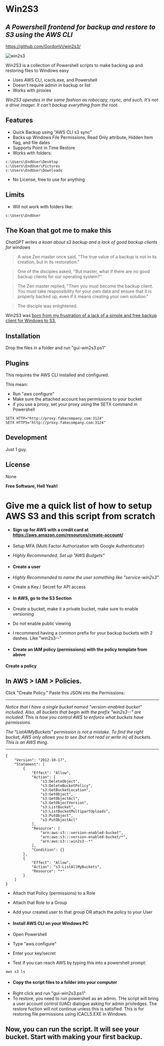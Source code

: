 # Win2S3
## _A Powershell frontend for backup and restore to S3 using the AWS CLI_
https://github.com/GordonVi/win2s3/

![win2s3](http://virasawmi.com/gordon/images/win2s3.jpg)

Win2S3 is a collection of Powershell scripts to make backing up and restoring files to Windows easy

- Uses AWS CLI, icacls.exe, and Powershell
- Doesn't require admin in backup or list
- Works with proxies

_Win2S3 operates in the same fashion as robocopy, rsync, and such. It's not a drive imager. It can't backup everything from the root._

## Features

- Quick Backup using "AWS CLI s3 sync"
- Backs up Windows File Permissions, Read Only attribute, Hidden Item flag, and file dates
- Supports Point in Time Restore
- Works with folders:
```
c:\Users\EndUser\Desktop
c:\Users\EndUser\Pictures
c:\Users\EndUser\Downloads
```
- No License, free to use for anything

## Limits
- Will not work with folders like:
```
c:\Users\EndUser
```



## The Koan that got me to make this

_ChatGPT writes a koan about s3 backup and a lack of good backup clients for windows_

> A wise Zen master once said, "The true value of a backup is not in its creation, but in its restoration."

> One of the disciples asked, "But master, what if there are no good backup clients for our operating system?"

> The Zen master replied, "Then you must become the backup client. You must take responsibility for your own data and ensure that it is properly backed up, even if it means creating your own solution."

> The disciple was enlightened.

Win2S3 was [born from my frustration of a lack of a simple and free backup client for Windows to S3.](https://old.reddit.com/r/aws/comments/yxy9cp/windows_server_backup_to_s3_via_proxy/) 


## Installation

Drop the files in a folder and run "gui-win2s3.ps1"

## Plugins

This requires the AWS CLI installed and configured.

This mean:

- Run "aws configure"
- Make sure the attached account has permissions to your bucket
- if you use a proxy, set your proxy using the SETX command in Powershell
```
SETX HTTP="http://proxy.fakecompany.com:3124"
SETX HTTPS="http://proxy.fakecompany.com:3124"
```


## Development

Just 1 guy.


## License

None

**Free Software, Hell Yeah!**



# Give me a quick list of how to setup AWS S3 and this script from scratch

- #### Sign up for AWS with a credit card at https://aws.amazon.com/resources/create-account/
- Setup MFA (Multi Factor Authorization with Google Authenticator)
- _Highly Recommended. Set up "AWS Budgets"_

- #### Create a user
- _Highly Recommended to name the user something like "service-win2s3"_
- Create a Key / Secret for API access

- #### In AWS, go to the S3 Section
- Create a bucket, make it a private bucket, make sure to enable versioning
- Do not enable public viewing
- I recommend having a common prefix for your backup buckets with 2 dashes. Like "win2s3--"

- #### Create an IAM policy (permissions) with the policy template from above

#### Create a policy

## In AWS > IAM > Policies.

Click "Create Policy."
Paste this JSON into the Permissions:

--------------------
_Notice that I have a single bucket named "version-enabled-bucket" included. Also, all buckets that begin with the prefix "win2s3--" are included. This is how you control AWS to enforce what buckets have permissions._ 

_The "ListAllMyBuckets" permission is not a mistake. To find the right bucket, AWS only allows you to see (but not read or write in) all buckets. This is an AWS thing._

--------------------

```
{
    "Version": "2012-10-17",
    "Statement": [
        {
            "Effect": "Allow",
            "Action": [
                "s3:DeleteObject",
                "s3:DeleteBucketPolicy",
                "s3:GetBucketLocation",
                "s3:GetObject",
                "s3:GetObjectAcl",
                "s3:GetObjectVersion",
                "s3:ListBucket",
                "s3:ListBucketMultipartUploads",
                "s3:PutObject",
                "s3:PutObjectAcl"
            ],
            "Resource": [
                "arn:aws:s3:::version-enabled-bucket",
                "arn:aws:s3:::version-enabled-bucket/*",
                "arn:aws:s3:::win2s3--*"
            ],
            "Condition": {}
        },
        {
            "Effect": "Allow",
            "Action": "s3:ListAllMyBuckets",
            "Resource": "*"
        }
    ]
}
```

- Attach that Policy (permissions) to a Role
- Attach that Role to a Group
- Add your created user to that group OR attach the policy to your User

- #### Install AWS CLI on your Windows PC
- Open Powershell
- Type "aws configure"
- Enter your key/secret
- Test if you can reach AWS by typing this into a powershell prompt:
```
aws s3 ls
```

- #### Copy the script files to a folder into your computer
- Right click and run "gui-win2s3.ps1"
- To restore, you need to run powershell as an admin. THe script will bring a user account control (UAC) dialogue asking for admin privledges. The restore fuction will not continue unless this is satisfied. This is for restoring file permissions using ICACLS.EXE in Windows.

## Now, you can run the script. It will see your bucket. Start with making your first backup.
